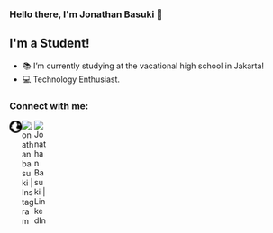 ### Hello there, I'm Jonathan Basuki 👋
## I'm a Student!

- 📚 I’m currently studying at the vacational high school in Jakarta!
- 💻 Technology Enthusiast.

### Connect with me:

[<img align="left" alt="jonathanbasuk.github.io" width="22px" src="https://raw.githubusercontent.com/iconic/open-iconic/master/svg/globe.svg" />][website]
[<img align="left" alt="jonathanbasuki | Instagram" width="22px" src="https://cdn.jsdelivr.net/npm/simple-icons@v3/icons/instagram.svg" />][instagram]
[<img align="left" alt="Jonathan Basuki | LinkedIn" width="22px" src="https://cdn.jsdelivr.net/npm/simple-icons@v3/icons/linkedin.svg" />][linkedin]

<br />

[website]: https://jonathanbasuki.github.io/
[instagram]: https://instagram.com/jonathanbasuki/
[linkedin]: https://www.linkedin.com/in/jonathan-basuki-21b7611a0/
